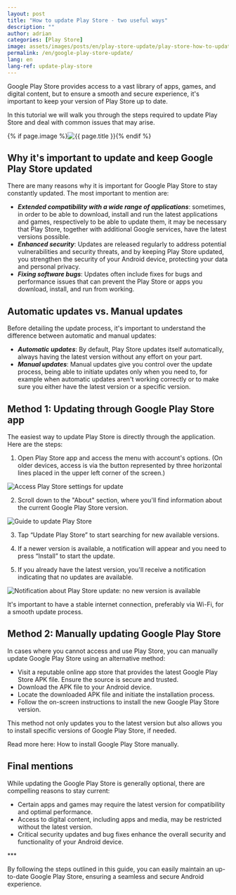 ```yaml
---
layout: post
title: "How to update Play Store - two useful ways"
description: ""
author: adrian
categories: [Play Store]
image: assets/images/posts/en/play-store-update/play-store-how-to-update.png
permalink: /en/google-play-store-update/
lang: en
lang-ref: update-play-store
---
```


Google Play Store provides access to a vast library of apps, games, and digital content, but to ensure a smooth and secure experience, it's important to keep your version of Play Store up to date.

In this tutorial we will walk you through the steps required to update Play Store and deal with common issues that may arise.

<!-- Post Featured Image -->
{% if page.image %}<img class="featured-image img-fluid rounded" title="Google Play Store" src="{{site.baseurl}}/{{ page.image }}" alt="{{ page.title }}">{% endif %}
<!-- End Featured Image -->

<!--ADSPACE_ID:2x2-->

## Why it's important to update and keep Google Play Store updated

There are many reasons why it is important for Google Play Store to stay constantly updated. The most important to mention are:
- ***Extended compatibility with a wide range of applications***: sometimes, in order to be able to download, install and run the latest applications and games, respectively to be able to update them, it may be necessary that Play Store, together with additional Google services, have the latest versions possible.
- ***Enhanced security***: Updates are released regularly to address potential vulnerabilities and security threats, and by keeping Play Store updated, you strengthen the security of your Android device, protecting your data and personal privacy.
- ***Fixing software bugs***: Updates often include fixes for bugs and performance issues that can prevent the Play Store or apps you download, install, and run from working.

## Automatic updates vs. Manual updates

Before detailing the update process, it's important to understand the difference between automatic and manual updates:
- ***Automatic updates***: By default, Play Store updates itself automatically, always having the latest version without any effort on your part.
- ***Manual updates***: Manual updates give you control over the update process, being able to initiate updates only when you need to, for example when automatic updates aren't working correctly or to make sure you either have the latest version or a specific version.

## Method 1: Updating through Google Play Store app

The easiest way to update Play Store is directly through the application. Here are the steps:

1. Open Play Store app and access the menu with account's options. (On older devices, access is via the button represented by three horizontal lines placed in the upper left corner of the screen.)
<img alt="Access Play Store settings for update" title="Access Play Store settings for update" class="article-image" src="{{site.baseurl}}/assets/images/posts/{{page.lang}}/play-store-update/access-play-store-settings.jpg">

2. Scroll down to the "About" section, where you'll find information about the current Google Play Store version.
<img alt="Guide to update Play Store" title="Guide to update Play Store" class="article-image" src="{{site.baseurl}}/assets/images/posts/{{page.lang}}/play-store-update/update-play-store.jpg">

3. Tap “Update Play Store” to start searching for new available versions.

4. If a newer version is available, a notification will appear and you need to press “Install” to start the update.

5. If you already have the latest version, you'll receive a notification indicating that no updates are available.
<img alt="Notification about Play Store update: no new version is available" title="Notification about Play Store update" class="article-image" src="{{site.baseurl}}/assets/images/posts/{{page.lang}}/play-store-update/play-store-app-is-updated.jpg">

It's important to have a stable internet connection, preferably via Wi-Fi, for a smooth update process.

## Method 2: Manually updating Google Play Store

In cases where you cannot access and use Play Store, you can manually update Google Play Store using an alternative method:
- Visit a reputable online app store that provides the latest Google Play Store APK file. Ensure the source is secure and trusted.
- Download the APK file to your Android device.
- Locate the downloaded APK file and initiate the installation process.
- Follow the on-screen instructions to install the new Google Play Store version.

This method not only updates you to the latest version but also allows you to install specific versions of Google Play Store, if needed.

Read more here: How to install Google Play Store manually.

## Final mentions

While updating the Google Play Store is generally optional, there are compelling reasons to stay current:
- Certain apps and games may require the latest version for compatibility and optimal performance.
- Access to digital content, including apps and media, may be restricted without the latest version.
- Critical security updates and bug fixes enhance the overall security and functionality of your Android device.

<div class="post-bottom-stars">***</div>

By following the steps outlined in this guide, you can easily maintain an up-to-date Google Play Store, ensuring a seamless and secure Android experience.